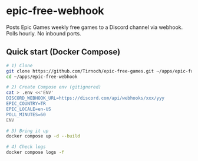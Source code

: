 # epic-free-webhook

Posts Epic Games weekly free games to a Discord channel via webhook. Polls hourly. No inbound ports.

## Quick start (Docker Compose)

```bash
# 1) Clone
git clone https://github.com/Tirnoch/epic-free-games.git ~/apps/epic-free-webhook
cd ~/apps/epic-free-webhook

# 2) Create Compose env (gitignored)
cat > .env <<'ENV'
DISCORD_WEBHOOK_URL=https://discord.com/api/webhooks/xxx/yyy
EPIC_COUNTRY=TR
EPIC_LOCALE=en-US
POLL_MINUTES=60
ENV

# 3) Bring it up
docker compose up -d --build

# 4) Check logs
docker compose logs -f
```
